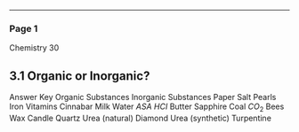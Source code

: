 

---

### Page 1

Chemistry 30
## 3.1 Organic or Inorganic?
Answer Key
Organic Substances
Inorganic Substances
Paper
Salt
Pearls
Iron
Vitamins
Cinnabar
Milk
Water
$ASA$
$HCI$
Butter
Sapphire
Coal
$CO_2$
Bees Wax Candle
Quartz
Urea (natural)
Diamond
Urea (synthetic)
Turpentine